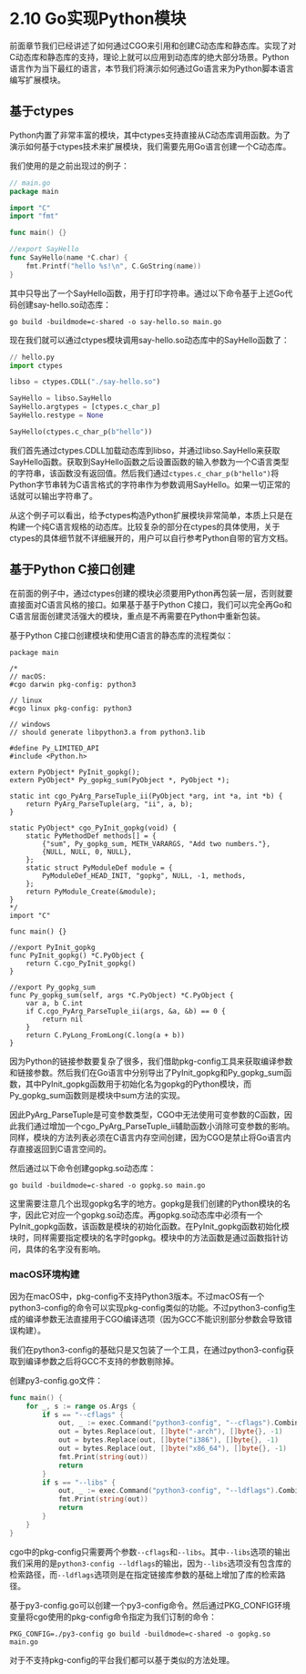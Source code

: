 # 2.10 Go实现Python模块

前面章节我们已经讲述了如何通过CGO来引用和创建C动态库和静态库。实现了对C动态库和静态库的支持，理论上就可以应用到动态库的绝大部分场景。Python语言作为当下最红的语言，本节我们将演示如何通过Go语言来为Python脚本语言编写扩展模块。

## 基于ctypes

Python内置了非常丰富的模块，其中ctypes支持直接从C动态库调用函数。为了演示如何基于ctypes技术来扩展模块，我们需要先用Go语言创建一个C动态库。

我们使用的是之前出现过的例子：

```go
// main.go
package main

import "C"
import "fmt"

func main() {}

//export SayHello
func SayHello(name *C.char) {
	fmt.Printf("hello %s!\n", C.GoString(name))
}
```

其中只导出了一个SayHello函数，用于打印字符串。通过以下命令基于上述Go代码创建say-hello.so动态库：

```
go build -buildmode=c-shared -o say-hello.so main.go
```

现在我们就可以通过ctypes模块调用say-hello.so动态库中的SayHello函数了：

```python
// hello.py
import ctypes

libso = ctypes.CDLL("./say-hello.so")

SayHello = libso.SayHello
SayHello.argtypes = [ctypes.c_char_p]
SayHello.restype = None

SayHello(ctypes.c_char_p(b"hello"))
```

我们首先通过ctypes.CDLL加载动态库到libso，并通过libso.SayHello来获取SayHello函数。获取到SayHello函数之后设置函数的输入参数为一个C语言类型的字符串，该函数没有返回值。然后我们通过`ctypes.c_char_p(b"hello")`将Python字节串转为C语言格式的字符串作为参数调用SayHello。如果一切正常的话就可以输出字符串了。

从这个例子可以看出，给予ctypes构造Python扩展模块非常简单，本质上只是在构建一个纯C语言规格的动态库。比较复杂的部分在ctypes的具体使用，关于ctypes的具体细节就不详细展开的，用户可以自行参考Python自带的官方文档。

## 基于Python C接口创建

在前面的例子中，通过ctypes创建的模块必须要用Python再包装一层，否则就要直接面对C语言风格的接口。如果基于基于Python C接口，我们可以完全再Go和C语言层面创建灵活强大的模块，重点是不再需要在Python中重新包装。

基于Python C接口创建模块和使用C语言的静态库的流程类似：

```
package main

/*
// macOS:
#cgo darwin pkg-config: python3

// linux
#cgo linux pkg-config: python3

// windows
// should generate libpython3.a from python3.lib

#define Py_LIMITED_API
#include <Python.h>

extern PyObject* PyInit_gopkg();
extern PyObject* Py_gopkg_sum(PyObject *, PyObject *);

static int cgo_PyArg_ParseTuple_ii(PyObject *arg, int *a, int *b) {
	return PyArg_ParseTuple(arg, "ii", a, b);
}

static PyObject* cgo_PyInit_gopkg(void) {
	static PyMethodDef methods[] = {
		{"sum", Py_gopkg_sum, METH_VARARGS, "Add two numbers."},
		{NULL, NULL, 0, NULL},
	};
	static struct PyModuleDef module = {
		PyModuleDef_HEAD_INIT, "gopkg", NULL, -1, methods,
	};
	return PyModule_Create(&module);
}
*/
import "C"

func main() {}

//export PyInit_gopkg
func PyInit_gopkg() *C.PyObject {
	return C.cgo_PyInit_gopkg()
}

//export Py_gopkg_sum
func Py_gopkg_sum(self, args *C.PyObject) *C.PyObject {
	var a, b C.int
	if C.cgo_PyArg_ParseTuple_ii(args, &a, &b) == 0 {
		return nil
	}
	return C.PyLong_FromLong(C.long(a + b))
}
```

因为Python的链接参数要复杂了很多，我们借助pkg-config工具来获取编译参数和链接参数。然后我们在Go语言中分别导出了PyInit_gopkg和Py_gopkg_sum函数，其中PyInit_gopkg函数用于初始化名为gopkg的Python模块，而Py_gopkg_sum函数则是模块中sum方法的实现。

因此PyArg_ParseTuple是可变参数类型，CGO中无法使用可变参数的C函数，因此我们通过增加一个cgo_PyArg_ParseTuple_ii辅助函数小消除可变参数的影响。同样，模块的方法列表必须在C语言内存空间创建，因为CGO是禁止将Go语言内存直接返回到C语言空间的。

然后通过以下命令创建gopkg.so动态库：

```
go build -buildmode=c-shared -o gopkg.so main.go
```

这里需要注意几个出现gopkg名字的地方。gopkg是我们创建的Python模块的名字，因此它对应一个gopkg.so动态库。再gopkg.so动态库中必须有一个PyInit_gopkg函数，该函数是模块的初始化函数。在PyInit_gopkg函数初始化模块时，同样需要指定模块的名字时gopkg。模块中的方法函数是通过函数指针访问，具体的名字没有影响。

### macOS环境构建

因为在macOS中，pkg-config不支持Python3版本。不过macOS有一个python3-config的命令可以实现pkg-config类似的功能。不过python3-config生成的编译参数无法直接用于CGO编译选项（因为GCC不能识别部分参数会导致错误构建）。

我们在python3-config的基础只是又包装了一个工具，在通过python3-config获取到编译参数之后将GCC不支持的参数剔除掉。

创建py3-config.go文件：

```go
func main() {
	for _, s := range os.Args {
		if s == "--cflags" {
			out, _ := exec.Command("python3-config", "--cflags").CombinedOutput()
			out = bytes.Replace(out, []byte("-arch"), []byte{}, -1)
			out = bytes.Replace(out, []byte("i386"), []byte{}, -1)
			out = bytes.Replace(out, []byte("x86_64"), []byte{}, -1)
			fmt.Print(string(out))
			return
		}
		if s == "--libs" {
			out, _ := exec.Command("python3-config", "--ldflags").CombinedOutput()
			fmt.Print(string(out))
			return
		}
	}
}
```

cgo中的pkg-config只需要两个参数`--cflags`和`--libs`。其中`--libs`选项的输出我们采用的是`python3-config --ldflags`的输出，因为`--libs`选项没有包含库的检索路径，而`--ldflags`选项则是在指定链接库参数的基础上增加了库的检索路径。

基于py3-config.go可以创建一个py3-config命令。然后通过PKG_CONFIG环境变量将cgo使用的pkg-config命令指定为我们订制的命令：

```
PKG_CONFIG=./py3-config go build -buildmode=c-shared -o gopkg.so main.go
```

对于不支持pkg-config的平台我们都可以基于类似的方法处理。
